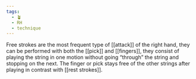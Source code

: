 ```yaml
---
tags:
  - 🪴
  - RH
  - technique
---
```

Free strokes are the most frequent type of [[attack]] of the right hand, they can be performed with both the [[pick]] and [[fingers]], they consist of playing the string in one motion without going “through” the string and stopping on the next. The finger or pick stays free of the other strings after playing in contrast with [[rest strokes]].

